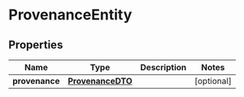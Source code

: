 

# ProvenanceEntity

## Properties

Name | Type | Description | Notes
------------ | ------------- | ------------- | -------------
**provenance** | [**ProvenanceDTO**](ProvenanceDTO.md) |  |  [optional]



